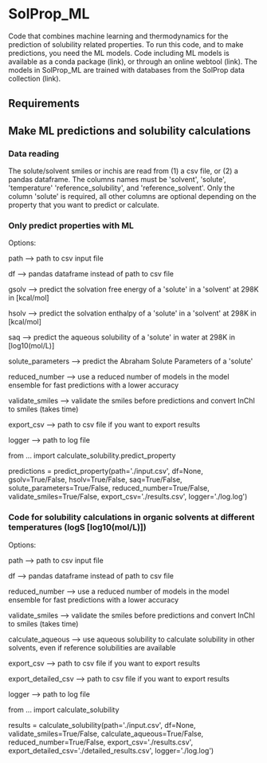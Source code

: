 # SolProp_ML
Code that combines machine learning and thermodynamics for the prediction of solubility related properties.
To run this code, and to make predictions, you need the ML models.
Code including ML models is available as a conda package (link), or through an online webtool (link).
The models in SolProp_ML are trained with databases from the SolProp data collection (link).

## Requirements


## Make ML predictions and solubility calculations

### Data reading
The solute/solvent smiles or inchis are read from (1) a csv file, or (2) a pandas dataframe. The columns names must be 'solvent', 'solute', 'temperature' 'reference_solubility', and 'reference_solvent'.
Only the column 'solute' is required, all other columns are optional depending on the property that you want to predict or calculate.

### Only predict properties with ML
Options:

path --> path to csv input file

df --> pandas dataframe instead of path to csv file

gsolv --> predict the solvation free energy of a 'solute' in a 'solvent' at 298K in [kcal/mol]

hsolv --> predict the solvation enthalpy of a 'solute' in a 'solvent' at 298K in [kcal/mol]

saq --> predict the aqueous solubility of a 'solute' in water at 298K in [log10(mol/L)]

solute_parameters --> predict the Abraham Solute Parameters of a 'solute'

reduced_number --> use a reduced number of models in the model ensemble for fast predictions with a lower accuracy

validate_smiles --> validate the smiles before predictions and convert InChI to smiles (takes time)

export_csv --> path to csv file if you want to export results

logger --> path to log file

from ... import calculate_solubility.predict_property

predictions = predict_property(path='./input.csv',
                               df=None,
                               gsolv=True/False,
                               hsolv=True/False,
                               saq=True/False,
                               solute_parameters=True/False,
                               reduced_number=True/False,
                               validate_smiles=True/False,
                               export_csv='./results.csv',
                               logger='./log.log')
                               
### Code for solubility calculations in organic solvents at different temperatures (logS [log10(mol/L)])
Options:

path --> path to csv input file

df --> pandas dataframe instead of path to csv file

reduced_number --> use a reduced number of models in the model ensemble for fast predictions with a lower accuracy

validate_smiles --> validate the smiles before predictions and convert InChI to smiles (takes time)

calculate_aqueous --> use aqueous solubility to calculate solubility in other solvents, even if reference solubilities are available

export_csv --> path to csv file if you want to export results

export_detailed_csv --> path to csv file if you want to export results

logger --> path to log file

from ... import calculate_solubility

results = calculate_solubility(path='./input.csv',
                               df=None,
                               validate_smiles=True/False,
                               calculate_aqueous=True/False,
                               reduced_number=True/False,
                               export_csv='./results.csv',
                               export_detailed_csv='./detailed_results.csv',
                               logger='./log.log')







